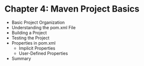 # Chapter 4: Maven Project Basics

* Basic Project Organization
* Understanding the pom.xml File
* Building a Project
* Testing the Project
* Properties in pom.xml
   * Implicit Properties
   * User-Defined Properties
* Summary
